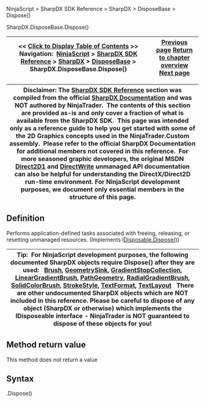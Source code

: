 ﻿
NinjaScript > SharpDX SDK Reference > SharpDX > DisposeBase > Dispose()

SharpDX.DisposeBase.Dispose()

| << [Click to Display Table of Contents](sharpdx_disposebase_dispose.md) >> **Navigation:**     [NinjaScript](ninjascript.md) > [SharpDX SDK Reference](sharpdx_sdk_reference.md) > [SharpDX](sharpdx.md) > [DisposeBase](sharpdx_disposebase.md) > SharpDX.DisposeBase.Dispose() | [Previous page](sharpdx_disposebase.md) [Return to chapter overview](sharpdx_disposebase.md) [Next page](sharpdx_disposebase_isdisposed.md) |
| --- | --- |

| Disclaimer: The [SharpDX SDK Reference](sharpdx_sdk_reference.md) section was compiled from the official [SharpDX Documentation](http://sharpdx.org/) and was NOT authored by NinjaTrader.  The contents of this section are provided as-is and only cover a fraction of what is available from the SharpDX SDK.  This page was intended only as a reference guide to help you get started with some of the 2D Graphics concepts used in the NinjaTrader.Custom assembly.  Please refer to the official SharpDX Documentation for additional members not covered in this reference.  For more seasoned graphic developers, the original MSDN [Direct2D1](https://msdn.microsoft.com/en-us/library/windows/desktop/dd370990.aspx) and [DirectWrite](https://msdn.microsoft.com/en-us/library/windows/desktop/dd368038.aspx) unmanaged API documentation can also be helpful for understanding the DirectX/Direct2D run-time environment. For NinjaScript development purposes, we document only essential members in the structure of this page. |
| --- |

## Definition
Performs application-defined tasks associated with freeing, releasing, or resetting unmanaged resources. (Implements I[Disposable.Dispose()](https://msdn.microsoft.com/en-us/library/es4s3w1d))
 

| Tip:  For NinjaScript development purposes, the following documented SharpDX objects require Dispose() after they are used:    [Brush](sharpdx_direct2d1_brush.md), [GeometrySink](sharpdx_direct2d1_geometrysink.md), [GradientStopCollection](sharpdx_direct2d1_gradientstopcollection.md), [LinearGradientBrush](sharpdx_direct2d1_lineargradientbrush.md), [PathGeometry](sharpdx_direct2d1_pathgeometry.md), [RadialGradientBrush](sharpdx_direct2d1_radialgradientbrush.md), [SolidColorBrush](sharpdx_direct2d1_solidcolorbrush.md), [StrokeStyle](sharpdx_direct2d1_strokestyle.md), [TextFormat](sharpdx_directwrite_textformat.md), [TextLayout](sharpdx_directwrite_textlayout.md)   There are other undocumented SharpDX objects which are NOT included in this reference. Please be careful to dispose of any object (SharpDX or otherwise) which implements the IDisposeable interface - NinjaTrader is NOT guaranteed to dispose of these objects for you! |
| --- |

## Method return value
This method does not return a value
 
## Syntax
<DisposeBaseObject>.Dispose()
 
